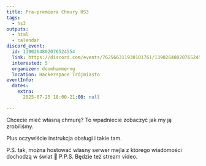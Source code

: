 ```yaml
---
title: Pra-premiera Chmury HS3
tags:
  - hs3
outputs:
  - html
  - calendar
discord_event:
  id: 1390264802076524554
  link: https://discord.com/events/762566311930101761/1390264802076524554
  interested: 5
  organizer: doomhammerng
  location: Hackerspace Trójmiasto
eventInfo:
  dates:
    extra:
      2025-07-25 18:00-21:00: null

---
```


Chcecie mieć własną chmurę? To wpadniecie zobaczyć jak my ją zrobiliśmy.

Plus oczywiście instrukcja obsługi i takie tam.

P.S. tak, można hostować własny serwer mejla z którego wiadomości dochodzą w świat 🤯
P.P.S. Będzie też stream video.
